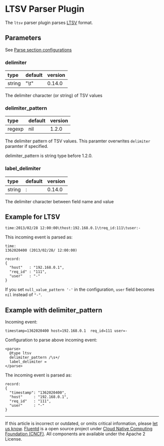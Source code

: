 # LTSV Parser Plugin

The `ltsv` parser plugin parses [LTSV](http://ltsv.org/) format.


## Parameters

See [Parse section configurations](/configuration/parse-section.md)


### delimiter

| type   | default | version |
|:-------|:--------|:--------|
| string | "\\t"   | 0.14.0  |

The delimiter character (or string) of TSV values


### delimiter\_pattern

| type   | default | version |
|:-------|:--------|:--------|
| regexp | nil     | 1.2.0   |

The delimiter pattern of TSV values. This paramter overwrites
`delimiter` paramter if specified.

delimiter\_pattern is string type before 1.2.0.


### label\_delimiter

| type   | default | version |
|:-------|:--------|:--------|
| string | :       | 0.14.0  |

The delimiter character between field name and value


## Example for LTSV

```
time:2013/02/28 12:00:00\thost:192.168.0.1\treq_id:111\tuser:-
```

This incoming event is parsed as:

```
time:
1362020400 (2013/02/28/ 12:00:00)

record:
{
  "host"   : "192.168.0.1",
  "req_id" : "111",
  "user"   : "-"
}
```

If you set `null_value_pattern '-'` in the configuration, `user` field
becomes `nil` instead of `"-"`.


## Example with delimiter\_pattern

Incoming event:

```
timestamp=1362020400 host=192.168.0.1  req_id=111 user=-
```

Configuration to parse above incoming event:

```
<parse>
  @type ltsv
  delimiter_pattern /\s+/
  label_delimiter =
</parse>
```

The incoming event is parsed as:

```
record:
{
  "timestamp": "1362020400",
  "host"     : "192.168.0.1",
  "req_id"   : "111",
  "user"     : "-"
}
```


------------------------------------------------------------------------

If this article is incorrect or outdated, or omits critical information, please [let us know](https://github.com/fluent/fluentd-docs/issues?state=open).
[Fluentd](http://www.fluentd.org/) is a open source project under [Cloud Native Computing Foundation (CNCF)](https://cncf.io/). All components are available under the Apache 2 License.
